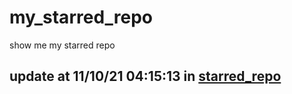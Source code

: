 # my_starred_repo
show me my starred repo

update at 11/10/21 04:15:13 in [starred_repo](./index.html)
---

